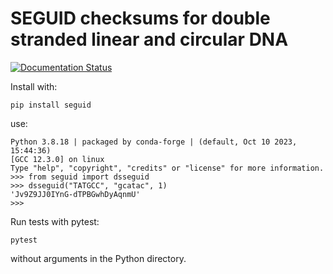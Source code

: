 # SEGUID checksums for double stranded linear and circular DNA

[![Documentation Status](https://readthedocs.org/projects/seguid/badge/?version=latest)](https://seguid.readthedocs.io/en/latest/?badge=latest)

Install with:

    pip install seguid


use:

    Python 3.8.18 | packaged by conda-forge | (default, Oct 10 2023, 15:44:36)
    [GCC 12.3.0] on linux
    Type "help", "copyright", "credits" or "license" for more information.
    >>> from seguid import dsseguid
    >>> dsseguid("TATGCC", "gcatac", 1)
    'Jv9Z9JJ0IYnG-dTPBGwhDyAqnmU'
    >>>



Run tests with pytest:

	pytest

without arguments in the Python directory.